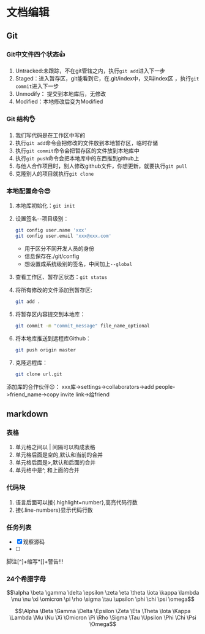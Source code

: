 # 文档编辑

## Git

### Git中文件四个状态👍

1. Untracked:未跟踪，不在git管辖之内，执行```git add```进入下一步
2. Staged：进入暂存区，git能看到它，在.git/index中，又叫index区 ，执行```git commit```进入下一步
3. Unmodify： 提交到本地库后，无修改
4. Modified：本地修改后变为Modified

### Git 结构👌

1. 我们写代码是在工作区中写的
2. 执行```git add```命令会把修改的文件放到本地暂存区，临时存储
3. 执行```git commit```命令会把暂存区的文件放到本地库中
4. 执行```git push```命令会把本地库中的东西推到github上
5. 与他人合作项目时，别人修改github文件，你想更新，就要执行```git pull```
6. 克隆别人的项目就执行```git clone```

### 本地配置命令😎

1. 本地库初始化：```git init```
2. 设置签名--项目级别：

    ```bash
    git config user.name 'xxx'
    git config user.email 'xxx@xxx.com'
    ```

    - 用于区分不同开发人员的身份
    - 信息保存在./git/config
    - 想设置成系统级别的签名，中间加上```--global```
3. 查看工作区、暂存区状态：```git status```
4. 将所有修改的文件添加到暂存区:

    ```bash
    git add .
    ```

5. 将暂存区内容提交到本地库：

    ```bash
    git commit -m "commit_message" file_name_optional
    ```

6. 将本地库推送到远程库Github：

    ```bash
    git push origin master
    ```

7. 克隆远程库：

    ```bash
    git clone url.git
    ```

添加库的合作伙伴😍：
xxx库->settings->collaborators->add people->friend_name->copy invite link->给friend

## markdown

### 表格

1. 单元格之间以 | 间隔可以构成表格
2. 单元格后面是空的,默认和当前的合并
3. 单元格后面是>,默认和后面的合并
4. 单元格中是^, 和上面的合并

### 代码块

1. 语言后面可以接{.highlight=number},高亮代码行数
2. 接{.line-numbers}显示代码行数

### 任务列表

- [x] 观察源码
- [ ]

脚注[^]+缩写*[]+警告!!!

### 24个希腊字母

$$\alpha \beta \gamma \delta \epsilon \zeta \eta \theta \iota \kappa \lambda \mu \nu \xi \omicron \pi \rho \sigma \tau \upsilon \phi \chi \psi \omega$$

$$\Alpha \Beta \Gamma \Delta \Epsilon \Zeta \Eta \Theta \Iota \Kappa \Lambda \Mu \Nu \Xi \Omicron \Pi \Rho \Sigma \Tau \Upsilon \Phi \Chi \Psi \Omega$$
